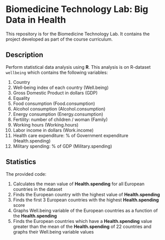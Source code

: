 # Biomedicine Technology Lab: Big Data in Health 
This repository is for the Biomedicine Technology Lab. It contains the project developed as part of the course curriculum.

## Description
Perform statistical data analysis using **R**. This analysis is on R-dataset `wellbeing` which contains the following variables:
1. Country
2. Well-being index of each country (Well.being)
3. Gross Domestic Product in dollars (GDP)
4. Equality
5. Food consumption (Food.consumption)
6. Alcohol consumption (Alcohol.consumption)
7. Energy consumption (Energy.consumption)
8. Fertility: number of children / woman (Family)
9. Working hours (Working.hours)
10. Labor income in dollars (Work.income)
11. Health care expenditure: % of Government expenditure (Health.spending)
12. Military spending: % of GDP (Military.spending)

## Statistics
The provided code:
1. Calculates the mean value of **Health.spending** for all European countries in the dataset
2. Finds the European country with the highest value of **Health.spending**
3. Finds the first 3 European countries with the highest **Health.spending** score
4. Graphs Well.being variable of the European countries as a function of the **Health.spending**
5. Finds the European countries which have a **Health.spending** value greater than the mean of the **Health.spending** of 22 countries and graphs
their Well.being variable values
